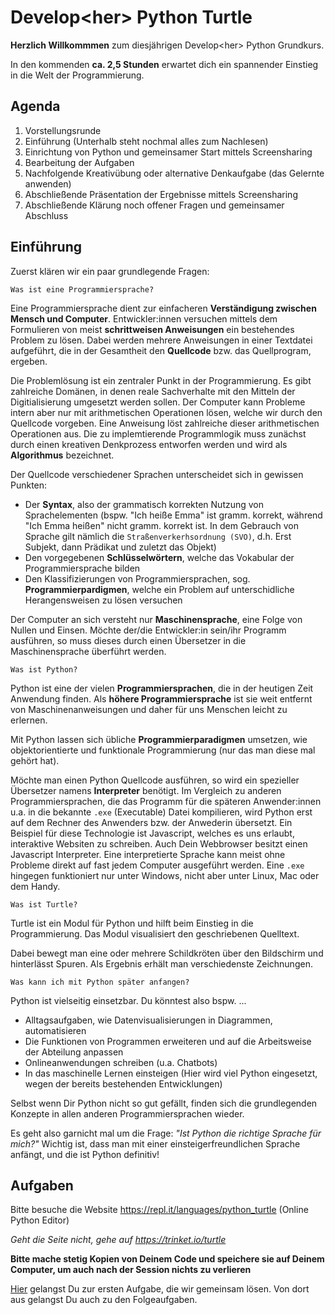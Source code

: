 # Develop\<her\> Python Turtle

**Herzlich Willkommmen** zum diesjährigen Develop\<her\> Python Grundkurs.

In den kommenden **ca. 2,5 Stunden** erwartet dich ein spannender Einstieg in die Welt der Programmierung.

## Agenda

1. Vorstellungsrunde
1. Einführung (Unterhalb steht nochmal alles zum Nachlesen)
1. Einrichtung von Python und gemeinsamer Start mittels Screensharing
1. Bearbeitung der Aufgaben
1. Nachfolgende Kreativübung oder alternative Denkaufgabe (das Gelernte anwenden)
1. Abschließende Präsentation der Ergebnisse mittels Screensharing
1. Abschließende Klärung noch offener Fragen und gemeinsamer Abschluss

## Einführung

Zuerst klären wir ein paar grundlegende Fragen:

`Was ist eine Programmiersprache?`

Eine Programmiersprache dient zur einfacheren **Verständigung zwischen Mensch und Computer**.
Entwickler:innen versuchen mittels dem Formulieren von meist **schrittweisen Anweisungen** ein bestehendes Problem zu lösen.
Dabei werden mehrere Anweisungen in einer Textdatei aufgeführt, die in der Gesamtheit den **Quellcode** bzw. das Quellprogram, ergeben.

Die Problemlösung ist ein zentraler Punkt in der Programmierung.
Es gibt zahlreiche Domänen, in denen reale Sachverhalte mit den Mitteln der Digitialisierung umgesetzt werden sollen. 
Der Computer kann Probleme intern aber nur mit arithmetischen Operationen lösen, welche wir durch den Quellcode vorgeben.
Eine Anweisung löst zahlreiche dieser arithmetischen Operationen aus.
Die zu implemtierende Programmlogik muss zunächst durch einen kreativen Denkprozess entworfen werden und wird als **Algorithmus** bezeichnet.

Der Quellcode verschiedener Sprachen unterscheidet sich in gewissen Punkten:

- Der **Syntax**, also der grammatisch korrekten Nutzung von Sprachelementen
  (bspw. "Ich heiße Emma" ist gramm. korrekt, während "Ich Emma heißen" nicht gramm. korrekt ist.
  In dem Gebrauch von Sprache gilt nämlich die `Straßenverkerhsordnung (SVO)`, d.h. Erst Subjekt, dann Prädikat und zuletzt das Objekt)
- Den vorgegebenen **Schlüsselwörtern**, welche das Vokabular der Programmiersprache bilden
- Den Klassifizierungen von Programmiersprachen, sog. **Programmierpardigmen**, welche ein Problem auf unterschidliche Herangensweisen zu lösen versuchen

Der Computer an sich versteht nur **Maschinensprache**, eine Folge von Nullen und Einsen.
Möchte der/die Entwickler:in sein/ihr Programm ausführen, so muss dieses durch einen Übersetzer in die Maschinensprache überführt werden.

`Was ist Python?`

Python ist eine der vielen **Programmiersprachen**, die in der heutigen Zeit Anwendung finden.
Als **höhere Programmiersprache** ist sie weit entfernt von Maschinenanweisungen und daher für uns Menschen leicht zu erlernen.

Mit Python lassen sich übliche **Programmierparadigmen** umsetzen, wie objektorientierte und funktionale Programmierung (nur das man diese mal gehört hat).

Möchte man einen Python Quellcode ausführen, so wird ein spezieller Übersetzer namens **Interpreter** benötigt.
Im Vergleich zu anderen Programmiersprachen, die das Programm für die späteren Anwender:innen u.a. in die bekannte `.exe` (Executable) Datei kompilieren,
wird Python erst auf dem Rechner des Anwenders bzw. der Anwederin übersetzt.
Ein Beispiel für diese Technologie ist Javascript, welches es uns erlaubt, interaktive Websiten zu schreiben.
Auch Dein Webbrowser besitzt einen Javascript Interpreter.
Eine interpretierte Sprache kann meist ohne Probleme direkt auf fast jedem Computer ausgeführt werden.
Eine `.exe` hingegen funktioniert nur unter Windows, nicht aber unter Linux, Mac oder dem Handy.

`Was ist Turtle?`

Turtle ist ein Modul für Python und hilft beim Einstieg in die Programmierung.
Das Modul visualisiert den geschriebenen Quelltext.

Dabei bewegt man eine oder mehrere Schildkröten über den Bildschirm und hinterlässt Spuren.
Als Ergebnis erhält man verschiedenste Zeichnungen.

`Was kann ich mit Python später anfangen?`

Python ist vielseitig einsetzbar. Du könntest also bspw. ...

- Alltagsaufgaben, wie Datenvisualisierungen in Diagrammen, automatisieren
- Die Funktionen von Programmen erweiteren und auf die Arbeitsweise der Abteilung anpassen
- Onlineanwendungen schreiben (u.a. Chatbots)
- In das maschinelle Lernen einsteigen (Hier wird viel Python eingesetzt, wegen der bereits bestehenden Entwicklungen)

Selbst wenn Dir Python nicht so gut gefällt, finden sich die grundlegenden Konzepte in allen anderen Programmiersprachen wieder.

Es geht also garnicht mal um die Frage: *"Ist Python die richtige Sprache für mich?"*
Wichtig ist, dass man mit einer einsteigerfreundlichen Sprache anfängt, und die ist Python definitiv!

## Aufgaben

Bitte besuche die Website https://repl.it/languages/python_turtle (Online Python Editor)

*Geht die Seite nicht, gehe auf https://trinket.io/turtle*

**Bitte mache stetig Kopien von Deinem Code und speichere sie auf Deinem Computer, um auch nach der Session nichts zu verlieren**

[Hier](Aufgaben/A1_Turtle_Bewegen.md) gelangst Du zur ersten Aufgabe, die wir gemeinsam lösen.
Von dort aus gelangst Du auch zu den Folgeaufgaben.
